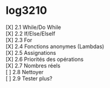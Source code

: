 # log3210
[X] 2.1 While/Do While  
[X] 2.2 If/Else/ElseIf  
[X] 2.3 For  
[X] 2.4 Fonctions anonymes (Lambdas)  
[X] 2.5 Assignations  
[X] 2.6 Priorités des opérations  
[X] 2.7 Nombres réels  
[ ] 2.8 Nettoyer  
[ ] 2.9 Tester plus?  

